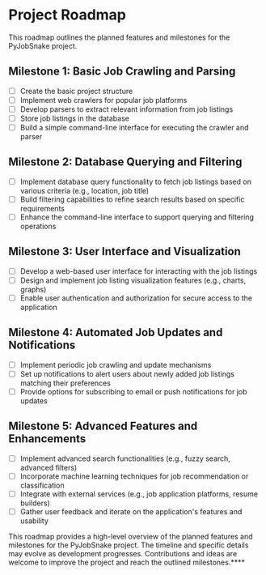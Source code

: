 # Project Roadmap

This roadmap outlines the planned features and milestones for the PyJobSnake project.

## Milestone 1: Basic Job Crawling and Parsing

- [ ] Create the basic project structure
- [ ] Implement web crawlers for popular job platforms
- [ ] Develop parsers to extract relevant information from job listings
- [ ] Store job listings in the database
- [ ] Build a simple command-line interface for executing the crawler and parser

## Milestone 2: Database Querying and Filtering

- [ ] Implement database query functionality to fetch job listings based on various criteria (e.g., location, job title)
- [ ] Build filtering capabilities to refine search results based on specific requirements
- [ ] Enhance the command-line interface to support querying and filtering operations

## Milestone 3: User Interface and Visualization

- [ ] Develop a web-based user interface for interacting with the job listings
- [ ] Design and implement job listing visualization features (e.g., charts, graphs)
- [ ] Enable user authentication and authorization for secure access to the application

## Milestone 4: Automated Job Updates and Notifications

- [ ] Implement periodic job crawling and update mechanisms
- [ ] Set up notifications to alert users about newly added job listings matching their preferences
- [ ] Provide options for subscribing to email or push notifications for job updates

## Milestone 5: Advanced Features and Enhancements

- [ ] Implement advanced search functionalities (e.g., fuzzy search, advanced filters)
- [ ] Incorporate machine learning techniques for job recommendation or classification
- [ ] Integrate with external services (e.g., job application platforms, resume builders)
- [ ] Gather user feedback and iterate on the application's features and usability

This roadmap provides a high-level overview of the planned features and milestones for the PyJobSnake project. The timeline and specific details may evolve as development progresses.
Contributions and ideas are welcome to improve the project and reach the outlined milestones.****
